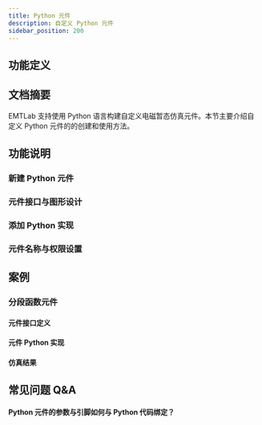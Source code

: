 ```yaml
---
title: Python 元件
description: 自定义 Python 元件
sidebar_position: 200
---
```


## 功能定义


## 文档摘要
EMTLab 支持使用 Python 语言构建自定义电磁暂态仿真元件。本节主要介绍自定义 Python 元件的的创建和使用方法。


## 功能说明
### 新建 Python 元件
### 元件接口与图形设计
### 添加 Python 实现
### 元件名称与权限设置

## 案例
### 分段函数元件
#### 元件接口定义
#### 元件 Python 实现
#### 仿真结果

## 常见问题 Q&A
#### Python 元件的参数与引脚如何与 Python 代码绑定？
